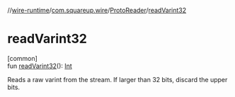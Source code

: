 //[wire-runtime](../../../index.md)/[com.squareup.wire](../index.md)/[ProtoReader](index.md)/[readVarint32](read-varint32.md)

# readVarint32

[common]\
fun [readVarint32](read-varint32.md)(): [Int](https://kotlinlang.org/api/latest/jvm/stdlib/kotlin/-int/index.html)

Reads a raw varint from the stream. If larger than 32 bits, discard the upper bits.
